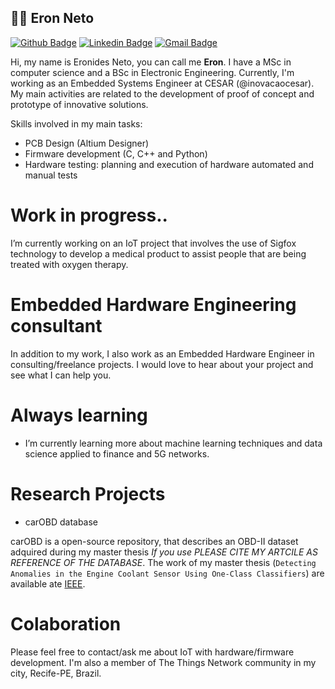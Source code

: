 ## :man_technologist: Eron Neto

[![Github Badge](https://img.shields.io/badge/-Github-000?style=flat-square&logo=Github&logoColor=white&link=https://github.com/eron93br)](https://github.com/eron93br)
[![Linkedin Badge](https://img.shields.io/badge/-LinkedIn-blue?style=flat-square&logo=Linkedin&logoColor=white&link=https://www.linkedin.com/in/eronides-da-silva-neto-195750a6/)](https://www.linkedin.com/in/eronides-da-silva-neto-195750a6/)
[![Gmail Badge](https://img.shields.io/badge/-Gmail-c14438?style=flat-square&logo=Gmail&logoColor=white&link=mailto:eron93@gmail.com)](mailto:eron93@gmail.com)



Hi, my name is Eronides Neto, you can call me **Eron**. I have a MSc in computer science and a BSc in Electronic Engineering. Currently, I'm working as an Embedded Systems Engineer at CESAR (@inovacaocesar). My main activities are related to the development of proof of concept and prototype of innovative solutions.

Skills involved in my main tasks:

- PCB Design (Altium Designer)
- Firmware development (C, C++ and Python)
- Hardware testing: planning and execution of hardware automated and manual tests

# Work in progress..

I’m currently working on an IoT project that involves the use of Sigfox technology to develop a medical product to assist people that are being treated with oxygen therapy.

# Embedded Hardware Engineering consultant

In addition to my work, I also work as an Embedded Hardware Engineer in consulting/freelance projects. I would love to hear about your project and see what I can help you.

# Always learning

- I’m currently learning more about machine learning techniques and data science applied to finance and 5G networks.

# Research Projects 

- carOBD database

carOBD is a open-source repository, that describes an OBD-II dataset adquired during my master thesis *If you use PLEASE CITE MY ARTCILE AS REFERENCE OF THE DATABASE*. The work of my master thesis (`Detecting Anomalies in the Engine Coolant Sensor Using One-Class Classifiers`) are available ate [IEEE](https://ieeexplore.ieee.org/abstract/document/8891367).

# Colaboration 

Please feel free to contact/ask me about IoT with hardware/firmware development. I'm also a member of The Things Network community in my city, Recife-PE, Brazil. 

<!--
**eron93br/eron93br** is a ✨ _special_ ✨ repository because its `README.md` (this file) appears on your GitHub profile.

Here are some ideas to get you started:

- 🔭 I’m currently working on ...
- 🌱 I’m currently learning ...
- 👯 I’m looking to collaborate on ...
- 🤔 I’m looking for help with ...
- 💬 Ask me about ...
- 📫 How to reach me: ...
- 😄 Pronouns: ...
- ⚡ Fun fact: ...
-->
